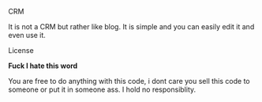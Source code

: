 CRM

It is not a CRM but rather like blog. It is simple and you can easily edit it and even use it. 

License 

**Fuck I hate this word**

You are free to do anything with this code, i dont care you sell this code to someone or put it in someone ass. I hold no responsiblity. 

